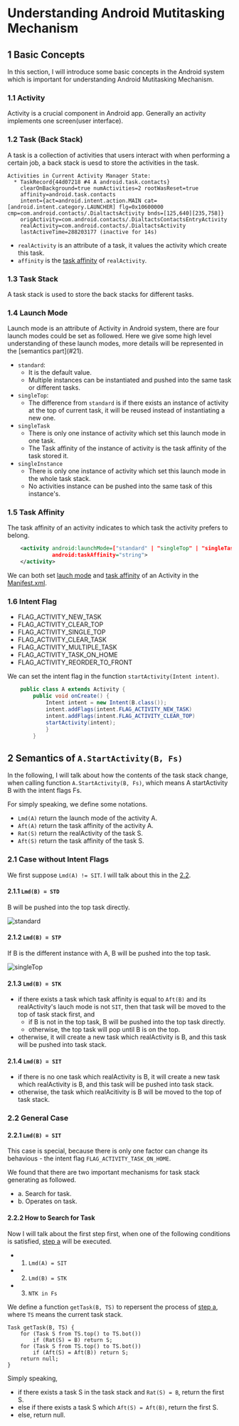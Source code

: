 # Understanding Android Mutitasking Mechanism
## 1 Basic Concepts
In this section, I will introduce some basic concepts in the Android system which is important for understanding Android Mutitasking Mechanism.
### 1.1 Activity
Activity is a crucial component in Android app. Generally an activity implements one screen(user interface).
### 1.2 Task (Back Stack)
A task is a collection of activities that users interact with when performing a certain job, a back stack is uesd to store the activities in the task.

```
Activities in Current Activity Manager State:
  * TaskRecord{44d07218 #4 A android.task.contacts}
    clearOnBackground=true numActivities=2 rootWasReset=true
    affinity=android.task.contacts
    intent={act=android.intent.action.MAIN cat=[android.intent.category.LAUNCHER] flg=0x10600000 cmp=com.android.contacts/.DialtactsActivity bnds=[125,640][235,758]}
    origActivity=com.android.contacts/.DialtactsContactsEntryActivity
    realActivity=com.android.contacts/.DialtactsActivity
    lastActiveTime=288203177 (inactive for 14s)
```

- `realActivity` is an attribute of a task, it values the activity which create this task.
- `affinity` is the [task affinity](#15) of `realActivity`.

### 1.3 Task Stack
A task stack is used to store the back stacks for different tasks.
<h3 id=14>1.4 Launch Mode</h3>
Launch mode is an attribute of Activity in Android system, there are four launch modes could be set as followed. Here we give some high level understanding of these launch modes, more details will be represented in the [semantics part](#21). 

- `standard`: 
    - It is the default value. 
    - Multiple instances can be instantiated and pushed into the same task or different tasks.
- `singleTop`: 
    - The difference from `standard` is if there exists an instance of activity at the top of current task, it will be reused instead of instantiating a new one.
- `singleTask` 
    - There is only one instance of activity which set this launch mode in one task.
    - The Task affinity of the instance of activity is the task affinity of the task stored it.
- `singleInstance`
    - There is only one instance of activity which set this launch mode in the whole task stack.
    - No activities instance can be pushed into the same task of this instance's.

<h3 id=15>1.5 Task Affinity</h3>
The task affinity of an activity indicates to which task the activity prefers to belong.

``` xml 
    <activity android:launchMode=["standard" | "singleTop" | "singleTask" | "singleInstance"];
              android:taskAffinity="string">
    </activity>
```
We can both set [lauch mode](#14) and [task affinity](#15) of an Activity in the [Manifest.xml](https://developer.android.com/guide/topics/manifest/manifest-intro).
### 1.6 Intent Flag
- FLAG_ACTIVITY_NEW_TASK 
- FLAG_ACTIVITY_CLEAR_TOP 
- FLAG_ACTIVITY_SINGLE_TOP 
- FLAG_ACTIVITY_CLEAR_TASK 
- FLAG_ACTIVITY_MULTIPLE_TASK 
- FLAG_ACTIVITY_TASK_ON_HOME 
- FLAG_ACTIVITY_REORDER_TO_FRONT 

We can set the intent flag in the function `startActivity(Intent intent)`.

``` java
    public class A extends Activity {
        public void onCreate() {
            Intent intent = new Intent(B.class());
            intent.addFlags(intent.FLAG_ACTIVITY_NEW_TASK)
            intent.addFlags(intent.FLAG_ACTIVITY_CLEAR_TOP)
            startActivity(intent);
            }
        }
```

## 2 Semantics of `A.StartActivity(B, Fs)`
In the following, I will talk about how the contents of the task stack change, 
when calling function `A.StartActivity(B, Fs)`,
which means A startActivity B with the intent flags Fs.

For simply speaking, we define some notations.
- `Lmd(A)` return the launch mode of the activity A.
- `Aft(A)` return the task affinity of the activity A.
- `Rat(S)` return the realActivity of the task S.
- `Aft(S)` return the task affinity of the task S.

<h3 id=21>2.1 Case without Intent Flags</h3>

We first suppose `Lmd(A) != SIT`. I will talk about this in the [2.2](). 

#### 2.1.1 `Lmd(B) = STD`
B will be pushed into the top task directly.

![standard](https://github.com/LoringHe/Android-Multitasking-Mechanism/blob/master/pictures/standard.png)

#### 2.1.2 `Lmd(B) = STP`
If B is the different instance with A, B will be pushed into the top task.

![singleTop](https://github.com/LoringHe/Android-Multitasking-Mechanism/blob/master/pictures/singleTop.png)

#### 2.1.3 `Lmd(B) = STK`
- if there exists a task which task affinity is equal to `Aft(B)` and its realActivity's lauch mode is not `SIT`, then that task will be moved to the top of task stack first, and
    - if B is not in the top task, B will be pushed into the top task directly.
    - otherwise, the top task will pop until B is on the top.
- otherwise, it will create a new task which realActivity is B, and this task will be pushed into task stack.

#### 2.1.4 `Lmd(B) = SIT`
- if there is no one task which realActivity is B, it will create a new task which realActivity is B, and this task will be pushed into task stack.
- otherwise, the task which realAcitivity is B will be moved to the top of task stack.

### 2.2 General Case
#### 2.2.1 `Lmd(B) = SIT`
This case is special, because there is only one factor can change its behavious - the intent flag `FLAG_ACTIVITY_TASK_ON_HOME`.

We found that there are two important mechanisms for task stack generating as followed.
- a. Search for task.
- b. Operates on task.

#### 2.2.2 How to Search for Task
Now I will talk about the first step first, when one of the following conditions is satisfied, [step a]() will be executed.

- 1) `Lmd(A) = SIT`
- 2) `Lmd(B) = STK`
- 3) `NTK in Fs`

We define a function `getTask(B, TS)` to repersent the process of [step a](), where `TS` means the current task stack.

    Task getTask(B, TS) {
        for (Task S from TS.top() to TS.bot())
            if (Rat(S) = B) return S;
        for (Task S from TS.top() to TS.bot())
            if (Aft(S) = Aft(B)) return S;
        return null;
    } 

Simply speaking, 
- if there exists a task S in the task stack and `Rat(S) = B`, return the first S.
- else if there exists a task S which `Aft(S) = Aft(B)`, return the first S.
- else, return null.

